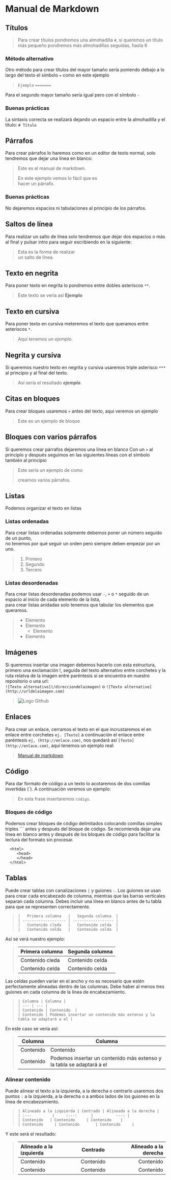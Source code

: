 # Manual de Markdown
## Títulos
>Para crear títulos pondremos una almohadilla `#`, si queremos un título más pequeño pondremos más almohadillas seguidas, hasta 6

### Método alternativo
Otro método para crear títulos del mayor tamaño sería poniendo debajo a lo largo del texto el símbolo `=` como en este ejemplo
>`Ejemplo`
>`=======`

Para el segundo mayor tamaño sería igual pero con el símbolo `-`

### Buenas prácticas
La sintaxis correcta se realizará dejando un espacio entre la almohadilla y el título:
`# Título`


## Párrafos
Para crear párrafos lo haremos como en un editor de texto normal, solo tendremos que dejar una línea en blanco:  
>Este es el manual de markdown.
>
>En este ejemplo vemos lo fácil que es  
>hacer un párrafo.

### Buenas prácticas
No dejaremos espacios ni tabulaciones al principio de los párrafos.


## Saltos de línea
Para realizar un salto de línea solo tendremos que dejar dos espacios o más al final y pulsar intro para seguir escribiendo en la siguiente:  
>Esta es la forma de realizar  
>un salto de línea.  


## Texto en negrita  
Para poner texto en negrita lo pondremos entre dobles asteriscos `**`.  
>Este texto se vería así **Ejemplo**  


## Texto en cursiva
Para poner texto en cursiva meteremos el texto que queramos entre asteriscos `*`.  
>Aquí tenemos un *ejemplo*.  


## Negrita y cursiva
Si queremos nuestro texto en negrita y cursiva usaremos triple asterisco `***` al principio y al final del texto.
>Así sería el resultado ***ejemplo***.


## Citas en bloques
Para crear bloques usaremos `>` antes del texto, aqui veremos un ejemplo
>Este es un ejemplo de bloque

## Bloques con varios párrafos
Si queremos crear párrafos dejaremos una línea en blanco Con un `>` al principio y después seguimos en las siguientes líneas con el símbolo también al principio
>Este sería un ejemplo de como
>
>creamos varios párrafos.


## Listas  
Podemos organizar el texto en listas

### Listas ordenadas
Para crear listas ordenadas solamente debemos poner un número seguido de un punto,  
no tenemos por qué seguir un orden pero siempre deben empezar por un uno.
>1. Primero
>2. Segundo
>3. Tercero

### Listas desordenadas
Para crear listas desordenadas podemos usar `-`, `+` o `*` seguido de un espacio al inicio de cada elemento de la lista,  
para crear listas anidadas solo tenemos que tabular los elementos que queramos.
>+ Elemento
>+ Elemento
>    + Elemento
>+ Elemento


## Imágenes
Si queremos insertar una imagen debemos hacerlo con esta estructura, primero una exclamación !, seguida del texto alternativo entre corchetes y la ruta relatva de la imagen entre paréntesis si se encuentra en nuestro repositorio o una url:    
`![Texto alternativo](/direcciondelaimagen)` o `![Texto alternativo](http://urldelaimagen.com)`
>![Logo Github](./git.png)


## Enlaces
Para crear un enlace, cerramos el texto en el que incrustaremos el en enlace entre corchetes `ej. [Texto]` a continuación el enlace entre paréntesis `ej, (http://enlace.com)`, nos quedará así `[Texto](http://enlace.com)`, aquí tenemos un ejemplo real:  
>[Manual de markdown](https://www.markdownguide.org/basic-syntax/)


## Código
Para dar formato de código a un texto lo acotaremos de dos comillas invertidas  (`). A continuación veremos un ejemplo:        
 
>En esta frase insertaremos `código`.

### Bloques de código
Podemos crear bloques de código delimitados colocando comillas simples triples ``` antes y después del bloque de código. Se recomienda dejar una línea en blanco antes y después de los bloques de código para facilitar la lectura del formato sin procesar.

 ```
   <html>
      <head>
      </head>
   </html>
````


## Tablas
Puede crear tablas con canalizaciones `|` y guiones `-`. Los guiones se usan para crear cada encabezado de columna, mientras que las barras verticales separan cada columna. Debes incluir una línea en blanco antes de tu tabla para que se representen correctamente.

>```
>|   Primera columna   |   Segunda columna  |  
>| ------------------- | ------------------ |  
>|   Contenido cleda   |   Contenido celda  |  
>|   Contenido celda   |   Contenido celda  |
>```   

Así se verá nuestro ejemplo:  

>|   Primera columna   |   Segunda columna  |
>| ------------------- | ------------------ |
>|   Contenido cleda   |   Contenido celda  |
>|   Contenido celda   |   Contenido celda  |

Las celdas pueden variar en el ancho y no es necesario que estén perfectamente alineadas dentro de las columnas. Debe haber al menos tres guiones en cada columna de la línea de encabezamiento.
>```
>| Columna | Columna |       
>| --- | --- |     
>| Contenido | Contenido  |     
>| Contenido | Podemos insertar un contenido más extenso y la tabla se adaptará a el |
>``` 

En este caso se vería así:      

>| Columna | Columna |   
>| --- | --- |   
>| Contenido | Contenido  |   
>| Contenido | Podemos insertar un contenido más extenso y la tabla se adaptará a el |

### Alinear contenido

Puede alinear el texto a la izquierda, a la derecha o centrarlo usaremos dos puntos `:` a la izquierda, a la derecha o a ambos lados de los guiones en la línea de encabezamiento.
>```
>| Alineado a la izquierda | Centrado | Alineado a la derecha |    
>| :---         |     :---:      |          ---: |    
>| Contenido   | Contenido     | Contenido    |   
>| Contenido     | Contenido       | Contenido     |
>```

Y este será el resultado:

>| Alineado a la izquierda | Centrado | Alineado a la derecha |
>| :---         |     :---:      |          ---: |
>| Contenido   | Contenido     | Contenido    |
>| Contenido     | Contenido       | Contenido     |








                        







